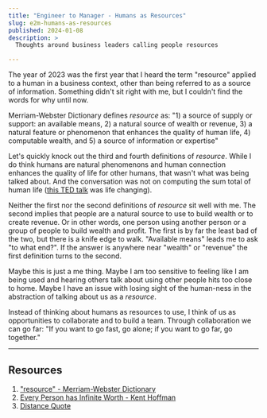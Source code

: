 ```yaml
---
title: "Engineer to Manager - Humans as Resources"
slug: e2m-humans-as-resources
published: 2024-01-08
description: >
  Thoughts around business leaders calling people resources

---
```


The year of 2023 was the first year that I heard the term "resource" applied to a human in a
business context, other than being referred to as a source of information. Something didn't sit
right with me, but I couldn't find the words for why until now. 

Merriam-Webster Dictionary defines _resource_ as: "1) a source of supply or support: an available
means, 2) a natural source of wealth or revenue, 3) a natural feature or phenomenon that enhances
the quality of human life, 4) computable wealth, and 5) a source of information or expertise"

Let's quickly knock out the third and fourth definitions of _resource_. While I do think humans are
natural phenomenons and human connection enhances the quality of life for other humans, that wasn't
what was being talked about. And the conversation was not on computing the sum total of human life
([this TED talk](https://www.youtube.com/watch?v=E9fHCrP8hZM) was life changing).

Neither the first nor the second definitions of _resource_ sit well with me. The second implies that
people are a natural source to use to build wealth or to create revenue. Or in other words, one
person using another person or a group of people to build wealth and profit. The first is by far the
least bad of the two, but there is a knife edge to walk. "Available means" leads me to ask "to what
end?". If the answer is anywhere near "wealth" or "revenue" the first definition turns to the
second.

Maybe this is just a me thing. Maybe I am too sensitive to feeling like I am being used and hearing
others talk about using other people hits too close to home. Maybe I have an issue with losing sight
of the human-ness in the abstraction of talking about us as a _resource_.

Instead of thinking about humans as resources to use, I think of us as opportunities to collaborate
and to build a team. Through collaboration we can go far: "If you want to go fast, go alone; if you
want to go far, go together." 


---

## Resources

1. ["resource" - Merriam-Webster Dictionary](https://www.merriam-webster.com/dictionary/resource)
2. [Every Person has Infinite Worth - Kent Hoffman](https://www.youtube.com/watch?v=E9fHCrP8hZM)
3. [Distance Quote](https://andrewwhitby.com/2020/12/25/if-you-want-to-go-fast/)
